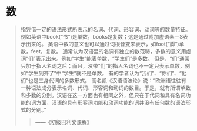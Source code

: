 # 数

>指凭借一定的语法形式所表示的名词、代词、形容词、动词等的数量特征。
例如英语中book(“书”)是单数，books是复数；这是通过附加虚语素－S表示出来的。
英语中数的意义也可以通过词根音变来表示，如foot(“脚”)单数，feet，复数。
通常认为汉语里的名词有独立的数范畴，多数的意义用虚词“们”表示出来。例如“学生”能表单数，“学生们”是多数。
但是，“们”通常只加于指人名词之后；而且，没带“们”的指人名词也不一定只表示单数，例如“学生到齐了”中“学生”就不是单数。
有的学者认为“我们”、“你们”、“他们”也是三身代词的多数形式。
高名凯《汉语语法论》说：“欧洲语往往有一种语法成分表示名词、代词、形容词和动词的数目。于是，就有所谓单数和多数的分别。汉语在这一方面也有相同之外，但只在于代词和具有名词功能的词方面，汉语的具有形容词功能和动词功能的词并没有任何数的语法形式的分别。”
>>——《初级巴利文课程》
